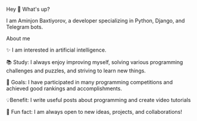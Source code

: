Hey 👋 What's up?

I am Aminjon Baxtiyorov, a developer specializing in Python, Django, and Telegram bots.

About me

✨ I am interested in artificial intelligence.

📚 Study: I always enjoy improving myself, solving various programming challenges and puzzles, and striving to learn new things.

🎯 Goals: I have participated in many programming competitions and achieved good rankings and accomplishments.

💡Benefit: I write useful posts about programming and create video tutorials

🎲 Fun fact: I am always open to new ideas, projects, and collaborations!

